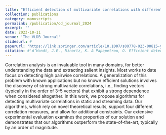 ```yaml
---
title: "Efficient detection of multivariate correlations with different correlation measures"
collection: publications
category: manuscripts
permalink: /publication/cd_journal_2024
excerpt: ''
date: 2023-10-11
venue: 'The VLDB Journal'
slidesurl: #
paperurl: 'https://link.springer.com/article/10.1007/s00778-023-00815-y'
citation: #'d’Hondt, J.E., Minartz, K. & Papapetrou, O. Efficient detection of multivariate correlations with different correlation measures. The VLDB Journal 33, 481–505 (2024).'
---
```


Correlation analysis is an invaluable tool in many domains, for better understanding the data and extracting salient insights. Most works to date focus on detecting high pairwise correlations. A generalization of this problem with known applications but no known efficient solutions involves the discovery of strong multivariate correlations, i.e., finding vectors (typically in the order of 3–5 vectors) that exhibit a strong dependence when considered altogether. In this work, we propose algorithms for detecting multivariate correlations in static and streaming data. Our algorithms, which rely on novel theoretical results, support four different correlation measures, and allow for additional constraints. Our extensive experimental evaluation examines the properties of our solution and demonstrates that our algorithms outperform the state-of-the-art, typically by an order of magnitude.